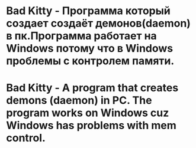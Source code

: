 # Bad Kitty - Программа который создает создаёт демонов(daemon)  в пк.Программа работает на Windows потому что в Windows проблемы с контролем памяти.
# Bad Kitty - A program that creates demons (daemon)  in PC. The program works on Windows cuz Windows has problems with mem control.
